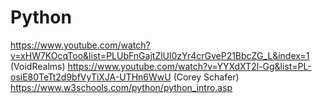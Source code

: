 # Python
https://www.youtube.com/watch?v=xHW7KOcqToo&list=PLUbFnGajtZlUl0zYr4crGveP21BbcZG_L&index=1 (VoidRealms)
https://www.youtube.com/watch?v=YYXdXT2l-Gg&list=PL-osiE80TeTt2d9bfVyTiXJA-UTHn6WwU (Corey Schafer)
https://www.w3schools.com/python/python_intro.asp

